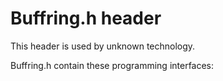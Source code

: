 # Buffring.h header


This header is used by unknown technology.

Buffring.h contain these programming interfaces:

